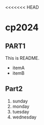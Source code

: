 <<<<<<< HEAD
# cp2024

## PART1
This is README.
- itemA
- itemB

## Part2
1. sunday
1. monday
1. tuesday
1. wednesday
